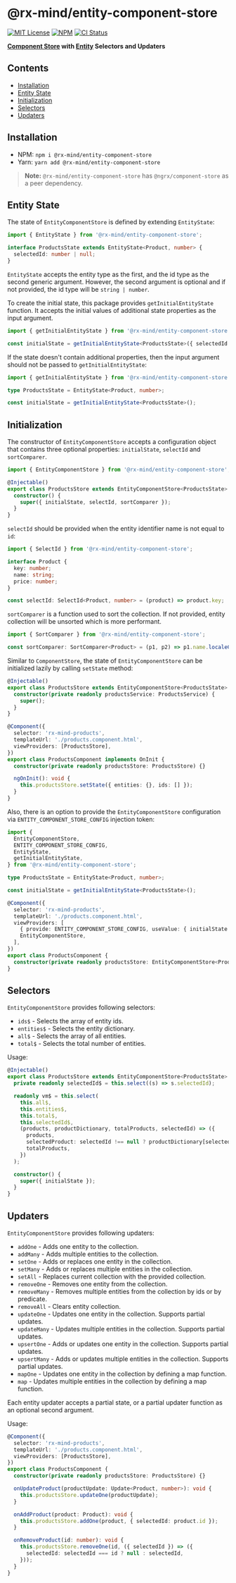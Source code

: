 # @rx-mind/entity-component-store

[![MIT License](https://img.shields.io/badge/license-MIT-blue.svg)](https://github.com/rx-mind/angular-plugins/blob/master/LICENSE)
[![NPM](https://img.shields.io/npm/v/@rx-mind/entity-component-store)](https://www.npmjs.com/package/@rx-mind/entity-component-store)
[![CI Status](https://github.com/rx-mind/angular-plugins/actions/workflows/ci.yml/badge.svg)](https://github.com/rx-mind/angular-plugins/actions/workflows/ci.yml)

**[Component Store](https://ngrx.io/guide/component-store) with [Entity](https://ngrx.io/guide/entity) Selectors and Updaters**

## Contents

- [Installation](#installation)
- [Entity State](#entity-state)
- [Initialization](#initialization)
- [Selectors](#selectors)
- [Updaters](#updaters)

## Installation

- NPM: `npm i @rx-mind/entity-component-store`
- Yarn: `yarn add @rx-mind/entity-component-store`

> **Note:** `@rx-mind/entity-component-store` has `@ngrx/component-store` as a peer dependency.

## Entity State

The state of `EntityComponentStore` is defined by extending `EntityState`:

```ts
import { EntityState } from '@rx-mind/entity-component-store';

interface ProductsState extends EntityState<Product, number> {
  selectedId: number | null;
}
```

`EntityState` accepts the entity type as the first, and the id type as the second generic argument.
However, the second argument is optional and if not provided, the id type will be `string | number`.

To create the initial state, this package provides `getInitialEntityState` function. It accepts
the initial values of additional state properties as the input argument.

```ts
import { getInitialEntityState } from '@rx-mind/entity-component-store';

const initialState = getInitialEntityState<ProductsState>({ selectedId: null });
```

If the state doesn't contain additional properties, then the input argument should not be passed to `getInitialEntityState`:

```ts
import { getInitialEntityState } from '@rx-mind/entity-component-store';

type ProductsState = EntityState<Product, number>;

const initialState = getInitialEntityState<ProductsState>();
```

## Initialization

The constructor of `EntityComponentStore` accepts a configuration object that contains three optional properties:
`initialState`, `selectId` and `sortComparer`.

```ts
import { EntityComponentStore } from '@rx-mind/entity-component-store';

@Injectable()
export class ProductsStore extends EntityComponentStore<ProductsState> {
  constructor() {
    super({ initialState, selectId, sortComparer });
  }
}
```

`selectId` should be provided when the entity identifier name is not equal to `id`:

```ts
import { SelectId } from '@rx-mind/entity-component-store';

interface Product {
  key: number;
  name: string;
  price: number;
}

const selectId: SelectId<Product, number> = (product) => product.key;
```

`sortComparer` is a function used to sort the collection.
If not provided, entity collection will be unsorted which is more performant.

```ts
import { SortComparer } from '@rx-mind/entity-component-store';

const sortComparer: SortComparer<Product> = (p1, p2) => p1.name.localeCompare(p2.name);
```

Similar to `ComponentStore`, the state of `EntityComponentStore` can be initialized lazily
by calling `setState` method:

```ts
@Injectable()
export class ProductsStore extends EntityComponentStore<ProductsState> {
  constructor(private readonly productsService: ProductsService) {
    super();
  }
}

@Component({
  selector: 'rx-mind-products',
  templateUrl: './products.component.html',
  viewProviders: [ProductsStore],
})
export class ProductsComponent implements OnInit {
  constructor(private readonly productsStore: ProductsStore) {}

  ngOnInit(): void {
    this.productsStore.setState({ entities: {}, ids: [] });
  }
}
```

Also, there is an option to provide the `EntityComponentStore` configuration via
`ENTITY_COMPONENT_STORE_CONFIG` injection token:

```ts
import {
  EntityComponentStore,
  ENTITY_COMPONENT_STORE_CONFIG,
  EntityState,
  getInitialEntityState,
} from '@rx-mind/entity-component-store';

type ProductsState = EntityState<Product, number>;

const initialState = getInitialEntityState<ProductsState>();

@Component({
  selector: 'rx-mind-products',
  templateUrl: './products.component.html',
  viewProviders: [
    { provide: ENTITY_COMPONENT_STORE_CONFIG, useValue: { initialState } },
    EntityComponentStore,
  ],
})
export class ProductsComponent {
  constructor(private readonly productsStore: EntityComponentStore<ProductsState>) {}
}
```

## Selectors

`EntityComponentStore` provides following selectors:

- `ids$` - Selects the array of entity ids.
- `entities$` - Selects the entity dictionary.
- `all$` - Selects the array of all entities.
- `total$` - Selects the total number of entities.

Usage:

```ts
@Injectable()
export class ProductsStore extends EntityComponentStore<ProductsState> {
  private readonly selectedId$ = this.select((s) => s.selectedId);

  readonly vm$ = this.select(
    this.all$,
    this.entities$,
    this.total$,
    this.selectedId$,
    (products, productDictionary, totalProducts, selectedId) => ({
      products,
      selectedProduct: selectedId !== null ? productDictionary[selectedId] : null,
      totalProducts,
    })
  );

  constructor() {
    super({ initialState });
  }
}
```

## Updaters

`EntityComponentStore` provides following updaters:

- `addOne` - Adds one entity to the collection.
- `addMany` - Adds multiple entities to the collection.
- `setOne` - Adds or replaces one entity in the collection.
- `setMany` - Adds or replaces multiple entities in the collection.
- `setAll` - Replaces current collection with the provided collection.
- `removeOne` - Removes one entity from the collection.
- `removeMany` - Removes multiple entities from the collection by ids or by predicate.
- `removeAll` - Clears entity collection.
- `updateOne` - Updates one entity in the collection. Supports partial updates.
- `updateMany` - Updates multiple entities in the collection. Supports partial updates.
- `upsertOne` - Adds or updates one entity in the collection. Supports partial updates.
- `upsertMany` - Adds or updates multiple entities in the collection. Supports partial updates.
- `mapOne` - Updates one entity in the collection by defining a map function.
- `map` - Updates multiple entities in the collection by defining a map function.

Each entity updater accepts a partial state, or a partial updater function as an optional second argument.

Usage:

```ts
@Component({
  selector: 'rx-mind-products',
  templateUrl: './products.component.html',
  viewProviders: [ProductsStore],
})
export class ProductsComponent {
  constructor(private readonly productsStore: ProductsStore) {}

  onUpdateProduct(productUpdate: Update<Product, number>): void {
    this.productsStore.updateOne(productUpdate);
  }

  onAddProduct(product: Product): void {
    this.productsStore.addOne(product, { selectedId: product.id });
  }

  onRemoveProduct(id: number): void {
    this.productsStore.removeOne(id, ({ selectedId }) => ({
      selectedId: selectedId === id ? null : selectedId,
    }));
  }
}
```
